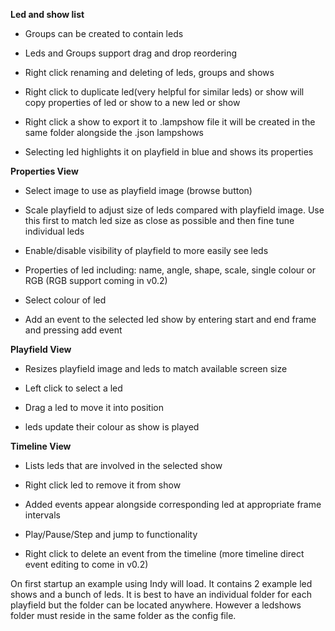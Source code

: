 **Led and show list** 
* Groups can be created to contain leds

* Leds and Groups support drag and drop reordering

* Right click renaming and deleting of leds, groups and shows

* Right click to duplicate led(very helpful for similar leds) or show will copy properties of led or show to a new led or show

* Right click a show to export it to .lampshow file it will be created in the same folder alongside the .json lampshows

* Selecting led highlights it on playfield in blue and shows its properties


**Properties View** 
* Select image to use as playfield image (browse button)

* Scale playfield to adjust size of leds compared with playfield image. Use this first to match led size as close as possible and then fine tune individual leds

* Enable/disable visibility of playfield to more easily see leds

* Properties of led including: name, angle, shape, scale, single colour or RGB (RGB support coming in v0.2)

* Select colour of led

* Add an event to the selected led show by entering start and end frame and pressing add event


**Playfield View** 
* Resizes playfield image and leds to match available screen size

* Left click to select a led

* Drag a led to move it into position

* leds update their colour as show is played


**Timeline View** 
* Lists leds that are involved in the selected show

* Right click led to remove it from show

* Added events appear alongside corresponding led at appropriate frame intervals

* Play/Pause/Step and jump to functionality

* Right click to delete an event from the timeline (more timeline direct event editing to come in v0.2)


On first startup an example using Indy will load. It contains 2 example led shows and a bunch of leds.
It is best to have an individual folder for each playfield but the folder can be located anywhere. However a ledshows folder must reside in the same folder as the config file.